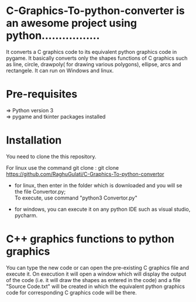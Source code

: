 # C-Graphics-To-python-converter is an awesome project using python.................
It converts a C graphics code to its equivalent python graphics code in pygame. It basically converts only the shapes functions of
C graphics such as line, circle, drawpoly( for drawing various polygons), ellipse, arcs and rectangele. It can run on Windows and 
linux. 

# Pre-requisites
=> Python version 3 <br>
=> pygame and tkinter packages installed

# Installation
You need to clone the this repository.

For linux use the command git clone <link of the repository> :
git clone https://github.com/RaghuGulati/C-Graphics-To-python-convertor

- for linux, then enter in the folder which is downloaded and you will se the file Convertor.py; <br>
    To execute, use command "python3 Convertor.py"
    
- for windows, you can execute it on any python IDE such as visual studio, pycharm.

# C++ graphics functions to python graphics
You can type the new code or can open the pre-existing C graphics file and execute it. On execution it will open a window which will display the output of the code (i.e. it will draw the shapes as entered in the code) and a file "Source Code.txt" will be created in which the equivalent python graphics code for corresponding C graphics code will be there.

